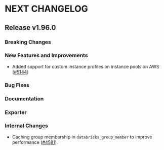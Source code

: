 # NEXT CHANGELOG

## Release v1.96.0

### Breaking Changes

### New Features and Improvements

* Added support for custom instance profiles on instance pools on AWS ([#5144](https://github.com/databricks/terraform-provider-databricks/pull/5144))


### Bug Fixes

### Documentation

### Exporter

### Internal Changes

* Caching group membership in `databricks_group_member` to improve performance ([#4581](https://github.com/databricks/terraform-provider-databricks/pull/4581)).
